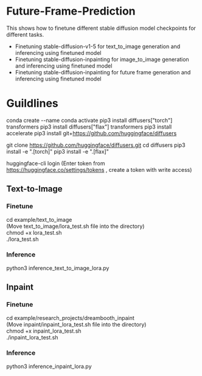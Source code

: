 # Future-Frame-Prediction

This shows how to finetune different stable diffusion model checkpoints for different tasks.
* Finetuning stable-diffusion-v1-5 for text_to_image generation and inferencing using finetuned model 
* Finetuning stable-diffusion-inpainting for image_to_image generation and inferencing using finetuned model
* Finetuning stable-diffusion-inpainting for future frame generation and inferencing using finetuned model 

# Guildlines

conda create --name <env name>
conda activate <env name>
pip3 install diffusers["torch"] transformers
pip3 install diffusers["flax"] transformers
pip3 install accelerate
pip3 install git+https://github.com/huggingface/diffusers

git clone https://github.com/huggingface/diffusers.git
cd diffusers
pip3 install -e ".[torch]"
pip3 install -e ".[flax]"

huggingface-cli login 
(Enter token from https://huggingface.co/settings/tokens , create a token with write access)

## Text-to-Image 

### Finetune
cd example/text_to_image
<br />
(Move text_to_image/lora_test.sh file into the directory)
<br />
chmod +x lora_test.sh
<br />
./lora_test.sh

### Inference
python3 inference_text_to_image_lora.py

## Inpaint

### Finetune
cd example/research_projects/dreambooth_inpaint
<br />
(Move inpaint/inpaint_lora_test.sh file into the directory)
<br />
chmod +x inpaint_lora_test.sh
<br />
./inpaint_lora_test.sh

### Inference
python3 inference_inpaint_lora.py












